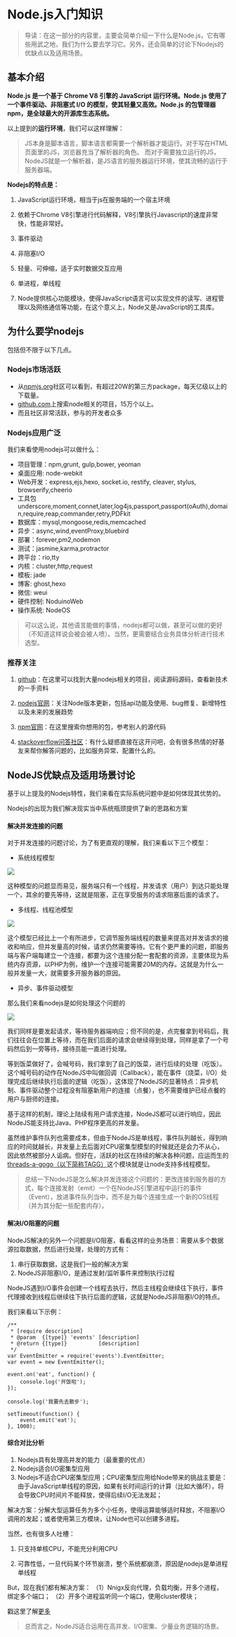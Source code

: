 
# Node.js入门知识

> 导读：在这一部分的内容里，主要会简单介绍一下什么是Node.js，它有哪些用武之地，我们为什么要去学习它。另外，还会简单的讨论下Nodejs的优缺点以及适用场景。

## 基本介绍

**Node.js 是一个基于 Chrome V8 引擎的 JavaScript 运行环境。Node.js 使用了一个事件驱动、非阻塞式 I/O 的模型，使其轻量又高效。Node.js 的包管理器 npm，是全球最大的开源库生态系统。**

以上提到的**运行环境**，我们可以这样理解：
> JS本身是脚本语言，脚本语言都需要一个解析器才能运行。对于写在HTML页面里的JS，浏览器充当了解析器的角色。
> 而对于需要独立运行的JS，NodeJS就是一个解析器，是JS语言的服务器运行环境，使其流畅的运行于服务器端。

**Nodejs的特点是：**

1. JavaScript运行环境，相当于js在服务端的一个宿主环境

2. 依赖于Chrome V8引擎进行代码解释，V8引擎执行Javascript的速度非常快，性能非常好。

3. 事件驱动

4. 非阻塞I/O

5. 轻量、可伸缩，适于实时数据交互应用

6. 单进程，单线程

7. Node提供核心功能模块，使得JavaScript语言可以实现文件的读写、进程管理以及网络通信等功能，在这个意义上，Node又是JavaScript的工具库。

## 为什么要学nodejs

包括但不限于以下几点。

### Nodejs市场活跃
  - 从[npmjs.org](https://www.npmjs.com/)社区可以看到，有超过20W的第三方package，每天亿级以上的下载量。
  - [github.com](https://github.com/)上搜索node相关的项目，15万个以上。
  - 而且社区非常活跃，参与的开发者众多

### **Nodejs应用广泛**
我们来看使用nodejs可以做什么：

- 项目管理：npm,grunt, gulp,bower, yeoman
- 桌面应用: node-webkit
- Web开发：express,ejs,hexo, socket.io, restify, cleaver, stylus, browserify,cheerio
- 工具包 underscore,moment,connet,later,log4js,passport,passport(oAuth),domain,require,reap,commander,retry,PDFkit
- 数据库：mysql,mongoose,redis,memcached
- 异步：async,wind,eventProxy,bluebird
- 部署：forever,pm2,nodemon
- 测试：jasmine,karma,protractor
- 跨平台：rio,tty
- 内核：cluster,http,request
- 模板: jade
- 博客: ghost,hexo
- 微信: weui
- 硬件控制: NoduinoWeb
- 操作系统: NodeOS

> 可以这么说，其他语言能做的事情，nodejs都可以做，甚至可以做的更好（不知道这样说会被会被人喷）。当然，更需要结合业务具体分析进行技术选型。

### **推荐关注**

1. [github](https://github.com/)：在这里可以找到大量nodejs相关的项目，阅读源码源码，查看新技术的一手资料

2. [nodejs官网](https://nodejs.org)：关注Node版本更新，包括api功能及使用、bug修复、新增特性以及未来的发展趋势

3. [npm官网](https://www.npmjs.com/)：在这里搜索你想用的包，参考别人的源代码

4. [stackoverflow问答社区](http://stackoverflow.com/)：有什么疑惑直接在这开问吧，会有很多热情的好基友来帮你解答问题的，比如服务异常、配置什么的。

## NodeJS优缺点及适用场景讨论

基于以上提及的Nodejs特性，我们来看在实际系统问题中是如何体现其优势的。

Nodejs的出现为我们解决现实当中系统瓶颈提供了新的思路和方案

#### 解决并发连接的问题
对于并发连接的问题讨论，为了有更直观的理解，我们来看以下三个模型：
- 系统线程模型

![](/img/model1.jpg)

这种模型的问题显而易见，服务端只有一个线程，并发请求（用户）到达只能处理一个，其余的要先等待，这就是阻塞，正在享受服务的请求阻塞后面的请求了。

- 多线程、线程池模型

![](/img/model2.jpg)

这个模型已经比上一个有所进步，它调节服务端线程的数量来提高对并发请求的接收和响应，但并发量高的时候，请求仍然需要等待。它有个更严重的问题，即服务端与客户端每建立一个连接，都要为这个连接分配一套配套的资源，主要体现为系统内存资源，以PHP为例，维护一个连接可能需要20M的内存。这就是为什么一般并发量一大，就需要多开服务器的原因。

- 异步、事件驱动模型

那么我们来看nodejs是如何处理这个问题的

![](/img/model3.jpg)

我们同样是要发起请求，等待服务器端响应；但不同的是，点完餐拿到号码后，我们往往会在位置上等待，而在我们后面的请求会继续得到处理，同样是拿了一个号码然后到一旁等待，接待员能一直进行处理。

等到饭菜做好了，会喊号码，我们拿到了自己的饭菜，进行后续的处理（吃饭）。这个喊号码的动作在NodeJS中叫做回调（Callback），能在事件（烧菜，I/O）处理完成后继续执行后面的逻辑（吃饭），这体现了NodeJS的显著特点：异步机制、事件驱动整个过程没有阻塞新用户的连接（点餐），也不需要维护已经点餐的用户与厨师的连接。

基于这样的机制，理论上陆续有用户请求连接，NodeJS都可以进行响应，因此NodeJS能支持比Java、PHP程序更高的并发量。

虽然维护事件队列也需要成本，但由于NodeJS是单线程，事件队列越长，得到响应的时间就越长，并发量上去后面对CPU密集型模型的时候就还是会力不从心，因此依然被部分人诟病。但好在，活跃的社区在持续的解决各种问题，应运而生的[threads-a-gogo（以下简称TAGG）](https://github.com/xk/node-threads-a-gogo)这个模块就是让node支持多线程模型。

> 总结一下NodeJS是怎么解决并发连接这个问题的：更改连接到服务器的方式，每个连接发射（emit）一个在NodeJS引擎进程中运行的事件（Event），放进事件队列当中，而不是为每个连接生成一个新的OS线程（并为其分配一些配套内存）。


#### 解决I/O阻塞的问题

NodeJS解决的另外一个问题是I/O阻塞，看看这样的业务场景：需要从多个数据源拉取数据，然后进行处理，处理的方式有：

1. 串行获取数据，这是我们一般的解决方案
2. NodeJS非阻塞I/O，是通过发射/监听事件来控制执行过程


NodeJS遇到I/O事件会创建一个线程去执行，然后主线程会继续往下执行，事件代理接收到线程后继续往下执行后面的逻辑，这就是NodeJS非阻塞I/O的特点。

我们来看以下示例：

```
/**
 * [require description]
 * @param  {[type]} 'events' [description]
 * @return {[type]}          [description]
 */
var EventEmitter = require('events').EventEmitter;
var event = new EventEmitter();

event.on('eat', function() {
	console.log('开饭啦');
});

console.log('我要先去散步');

setTimeout(function() {
	event.emit('eat');
}, 1000);

```

#### 综合对比分析

1. Nodejs具有处理高并发的能力（最重要的优点）
2. Nodejs适合I/O密集型应用
3. Nodejs不适合CPU密集型应用；CPU密集型应用给Node带来的挑战主要是：由于JavaScript单线程的原因，如果有长时间运行的计算（比如大循环），将会导致CPU时间片不能释放，使得后续I/O无法发起；

解决方案：分解大型运算任务为多个小任务，使得运算能够适时释放，不阻塞I/O调用的发起；或者使用第三方模块，让Node也可以创建多进程。

当然，也有很多人吐槽：

1. 只支持单核CPU，不能充分利用CPU

2. 可靠性低，一旦代码某个环节崩溃，整个系统都崩溃，原因是nodejs是单进程单线程

But，现在我们都有解决方案：
（1）Nnigx反向代理，负载均衡，开多个进程，绑定多个端口；
（2）开多个进程监听同一个端口，使用cluster模块；

戳这里了解[更多](http://taobaofed.org/blog/2015/11/03/nodejs-cluster/)

> 总而言之，NodeJS适合运用在高并发、I/O密集、少量业务逻辑的场景。
